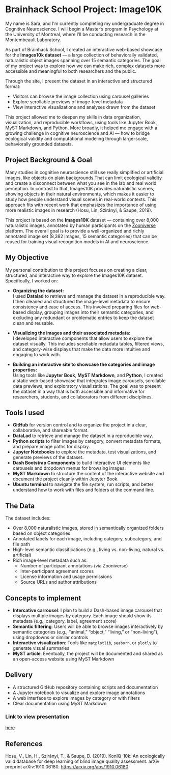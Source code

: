 # Brainhack School Project: Image10K
My name is Sara, and I'm currently completing my undergraduate degree in Cognitive Neuroscience. I will begin a Master’s program in Psychology at the University of Montreal, where I’ll be conducting research in the Montembeault Laboratory.

As part of Brainhack School, I created an interactive web-based showcase for the **Images10k dataset** — a large collection of behaviorally validated, naturalistic object images spanning over 15 semantic categories. The goal of my project was to explore how we can make rich, complex datasets more accessible and meaningful to both researchers and the public.

Through the site, I present the dataset in an interactive and structured format:

- Visitors can browse the image collection using carousel galleries
- Explore scrollable previews of image-level metadata
- View interactive visualizations and analyses drawn from the dataset

This project allowed me to deepen my skills in data organization, visualization, and reproducible workflows, using tools like Jupyter Book, MyST Markdown, and Python. More broadly, it helped me engage with a growing challenge in cognitive neuroscience and AI — how to bridge ecological validity and computational modeling through large-scale, behaviorally grounded datasets.


## Project Background & Goal
Many studies in cognitive neuroscience still use really simplified or artificial images, like objects on plain backgrounds.That can limit ecological validity and create a disconnect between what you see in the lab and real world perception. In contrast to that, Images10K provides naturalistic scenes, showing objects in their natural environments, which makes it easier to study how people understand visual scenes in real-world contexts. This approach fits with recent work that emphasizes the importance of using more realistic images in research (Hosu, Lin, Szirányi, & Saupe, 2019).

This project is based on the **Images10K** dataset — containing over 8,000 naturalistic images, annotated by human participants on the [Zooniverse](https://www.zooniverse.org/) platform. The overall goal is to provide a well-organized and richly annotated image set (8,382 images, 15 semantic categories) that can be reused for training visual recognition models in AI and neuroscience.

## My Objective
My personal contribution to this project focuses on creating a clear, structured, and interactive way to explore the Images10K dataset. Specifically, I worked on:

- **Organizing the dataset:**  
  I used **Datalad** to retrieve and manage the dataset in a reproducible way. I then cleaned and structured the image-level metadata to ensure consistency and ease of access. This involved preparing files for web-based display, grouping images into their semantic categories, and excluding any redundant or problematic entries to keep the dataset clean and reusable.

- **Visualizing the images and their associated metadata:**  
  I developed interactive components that allow users to explore the dataset visually. This includes scrollable metadata tables, filtered views, and category-wise displays that make the data more intuitive and engaging to work with.

- **Building an interactive site to showcase the categories and image properties:**  
  Using tools like **Jupyter Book**, **MyST Markdown**, and **Python**, I created a static web-based showcase that integrates image carousels, scrollable data previews, and exploratory visualizations. The goal was to present the dataset in a way that is both accessible and informative for researchers, students, and collaborators from different disciplines.


## Tools I used
- **GitHub** for version control and to organize the project in a clear, collaborative, and shareable format.
- **DataLad** to retrieve and manage the dataset in a reproducible way.
- **Python scripts** to filter images by category, convert metadata formats, and prepare image paths for display.
- **Jupyter Notebooks** to explore the metadata, test visualizations, and generate previews of the dataset.
- **Dash Bootstrap Components** to build interactive UI elements like carousels and dropdown menus for browsing images.
- **MyST Markdown** to structure the content of the interactive website and document the project cleanly within Jupyter Book.
- **Ubuntu terminal** to navigate the file system, run scripts, and better understand how to work with files and folders at the command line.


##  The Data
The dataset includes:
- Over 8,000 naturalistic images, stored in semantically organized folders based on object categories
- Annotated labels for each image, including category, subcategory, and file path
- High-level semantic classifications (e.g., living vs. non-living, natural vs. artificial)
- Rich image-level metadata such as:
  - Number of participant annotations (via Zooniverse)
  - Inter-participant agreement scores
  - License information and usage permissions
  - Source URLs and author attributions


##  Concepts to implement
- **Intercative carrousel**: I plan to build a Dash-based image carousel that displays multiple images by category. Each image should show its metadata (e.g., category, label, agreement score)
- **Semantic filtering**: Users will be able to browse images interactively by semantic categories (e.g., “animal,” “object,” “living,” or “non-living”), using dropdowns or similar controls
- **Interactive visualization**: Tools like `matplotlib`, `seaborn`, or `plotly` to generate visual summaries
- **MyST article**: Eventually, the project will be documented and shared as an open-access website using MyST Markdown


##  Delivery
- A structured GitHub repository containing scripts and documentation
- A Jupyter notebook to visualize and explore image annotations
- A web interface to explore images by category or with filters
- Clear documentation using MyST Markdown
  
### Link to view presentation
[here](https://docs.google.com/presentation/d/1INdPO4mDrgXu64EogxEHda7Kbf1mZ-EG5l1t3ICp8UQ/edit?usp=sharing)  

## References
Hosu, V., Lin, H., Szirányi, T., & Saupe, D. (2019). KonIQ-10k: An ecologically valid database for deep learning of blind image quality assessment. arXiv preprint arXiv:1910.06180. https://arxiv.org/abs/1910.06180 
